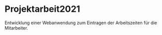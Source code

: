 # Projektarbeit2021
  Entwicklung einer Webanwendung zum Eintragen der Arbeitszeiten für die Mitarbeiter.
